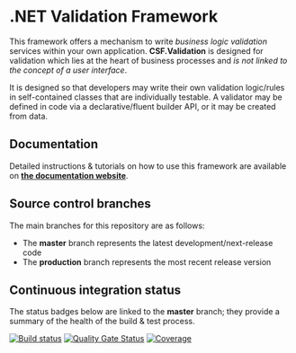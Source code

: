 # .NET Validation Framework

This framework offers a mechanism to write _business logic validation_ services within your own application.
**CSF.Validation** is designed for validation which lies at the heart of business processes and _is not linked to the concept of a user interface_.

It is designed so that developers may write their own validation logic/rules in self-contained classes that are individually testable.
A validator may be defined in code via a declarative/fluent builder API, or it may be created from data.

## Documentation

Detailed instructions & tutorials on how to use this framework are available on **[the documentation website]**.

[the documentation website]: https://csf-dev.github.io/CSF.Validation/

## Source control branches

The main branches for this repository are as follows:

* The **master** branch represents the latest development/next-release code
* The **production** branch represents the most recent release version

## Continuous integration status

The status badges below are linked to the **master** branch; they provide a summary of the health of the build & test process.

[![Build status](https://ci.appveyor.com/api/projects/status/ra0bx9w820gnudx6/branch/master?svg=true)](https://ci.appveyor.com/project/craigfowler/csf-validation/branch/master)
[![Quality Gate Status](https://sonarcloud.io/api/project_badges/measure?project=CSF.Validation&metric=alert_status)](https://sonarcloud.io/summary/new_code?id=CSF.Validation)
[![Coverage](https://sonarcloud.io/api/project_badges/measure?project=CSF.Validation&metric=coverage)](https://sonarcloud.io/summary/new_code?id=CSF.Validation)
